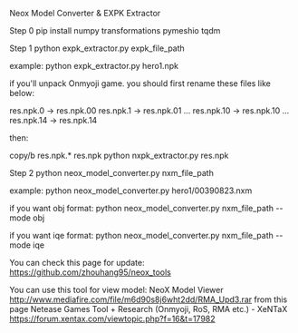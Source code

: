 Neox Model Converter & EXPK Extractor

Step 0
pip install numpy transformations pymeshio tqdm

Step 1
python expk_extractor.py expk_file_path

example:
python expk_extractor.py hero1.npk

if you'll unpack Onmyoji game.
you should first rename these files like below:

res.npk.0 -> res.npk.00
res.npk.1 -> res.npk.01
...
res.npk.10 -> res.npk.10
...
res.npk.14 -> res.npk.14

then:

copy/b res.npk.* res.npk
python nxpk_extractor.py res.npk


Step 2
python neox_model_converter.py nxm_file_path

example:
python neox_model_converter.py hero1/00390823.nxm

if you want obj format:
python neox_model_converter.py nxm_file_path --mode obj

if you want iqe format:
python neox_model_converter.py nxm_file_path --mode iqe


You can check this page for update:
https://github.com/zhouhang95/neox_tools

You can use this tool for view model:
NeoX Model Viewer
http://www.mediafire.com/file/m6d90s8j6wht2dd/RMA_Upd3.rar
from this page
Netease Games Tool + Research (Onmyoji, RoS, RMA etc.) - XeNTaX
https://forum.xentax.com/viewtopic.php?f=16&t=17982